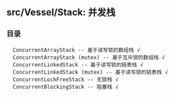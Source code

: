 ## src/Vessel/Stack: 并发栈


### 目录

```
  ConcurrentArrayStack -- 基于读写锁的数组栈 √
  ConcurrentArrayStack (mutex) -- 基于互斥锁的数组栈 √
  ConcurrentLinkedStack -- 基于读写锁的链表栈 √
  ConcurrentLinkedStack (mutex) -- 基于读写锁的链表栈 √
  ConcurrentLockFreeStack -- 无锁栈 √ 
  ConcurrentBlockingStack -- 阻塞栈 √
```

